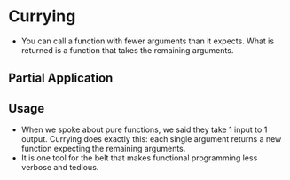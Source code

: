 # Currying

* You can call a function with fewer arguments than it expects. What is returned is a function that takes the remaining arguments.

## Partial Application

## Usage

*  When we spoke about pure functions, we said they take 1 input to 1 output. Currying does exactly this: each single argument returns a new function expecting the remaining arguments. 
*  It is one tool for the belt that makes functional programming less verbose and tedious.